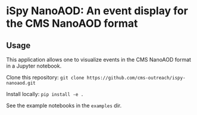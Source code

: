# iSpy NanoAOD: An event display for the CMS NanoAOD format

## Usage

This application allows one to visualize events in the CMS NanoAOD format in a Jupyter notebook.

Clone this repository:
`
git clone https://github.com/cms-outreach/ispy-nanoaod.git
`

Install locally:
`
pip install -e .
`

See the example notebooks in the `examples` dir.


